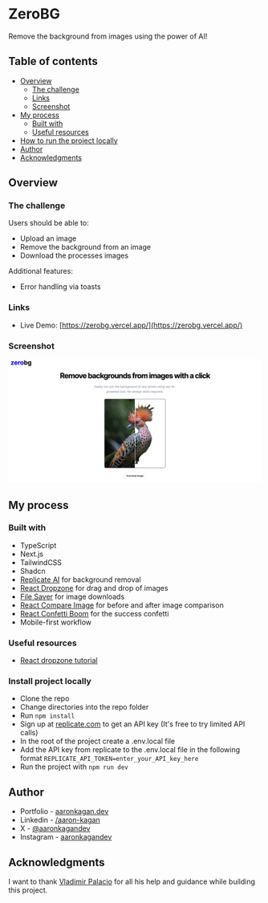 # ZeroBG

Remove the background from images using the power of AI!

## Table of contents

- [Overview](#overview)
  - [The challenge](#the-challenge)
  - [Links](#links)
  - [Screenshot](#screenshot)
- [My process](#my-process)
  - [Built with](#built-with)
  - [Useful resources](#useful-resources)
- [How to run the project locally](#install-project-locally)
- [Author](#author)
- [Acknowledgments](#acknowledgments)

## Overview

### The challenge

Users should be able to:

- Upload an image
- Remove the background from an image
- Download the processes images

Additional features:

- Error handling via toasts

### Links

- Live Demo: [https://zerobg.vercel.app/](https://zerobg.vercel.app/)

### Screenshot

![desktop](./desktop-1.png)

## My process

### Built with

- TypeScript
- Next.js
- TailwindCSS
- Shadcn
- [Replicate AI](https://replicate.com/lucataco/remove-bg?input=nodejs) for background removal
- [React Dropzone](https://www.npmjs.com/package/react-dropzone) for drag and drop of images
- [File Saver](https://www.npmjs.com/package/file-saver) for image downloads
- [React Compare Image](https://www.npmjs.com/package/react-compare-image) for before and after image comparison
- [React Confetti Boom](https://www.npmjs.com/package/react-confetti-boom) for the success confetti
- Mobile-first workflow

### Useful resources

- [React dropzone tutorial](https://www.youtube.com/watch?v=8uChP5ivQ1Q)

### Install project locally

- Clone the repo
- Change directories into the repo folder
- Run `npm install`
- Sign up at [replicate.com](https://replicate.com/) to get an API key (It's free to try limited API calls)
- In the root of the project create a .env.local file
- Add the API key from replicate to the .env.local file in the following format `REPLICATE_API_TOKEN=enter_your_API_key_here`
- Run the project with `npm run dev`

## Author

- Portfolio - [aaronkagan.dev](https://www.aaronkagan.dev)
- Linkedin - [/aaron-kagan](https://www.linkedin.com/in/aaron-kagan/)
- X - [@aaronkagandev](https://www.twitter.com/aaronkagandev)
- Instagram - [aaronkagandev](https://www.instagram.com/aaronkagandev/)

## Acknowledgments

I want to thank [Vladimir Palacio](https://www.linkedin.com/in/vlachomir/) for all his help and guidance while building this project.
